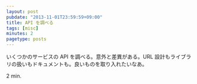 ```yaml
---
layout: post
pubdate: "2013-11-01T23:59:59+09:00"
title: API を調べる
tags: [misc]
minutes: 2
pagetype: posts
---
```

いくつかのサービスの API を調べる。意外と差異がある。URL 設計もライブラリの扱いもドキュメントも。良いものを取り入れたいなあ。

2 min.
